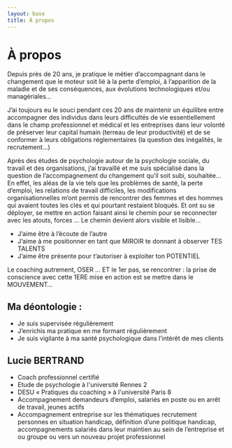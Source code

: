 ```yaml
---
layout: base
title: À propos
---
```


# À propos

Depuis près de 20 ans, je pratique le métier d’accompagnant dans le changement que le moteur soit lié à la perte d’emploi, à l’apparition de la maladie et de ses conséquences, aux évolutions technologiques et/ou managériales…

J’ai toujours eu le souci pendant ces 20 ans de maintenir un équilibre entre accompagner des individus dans leurs difficultés de vie essentiellement dans le champ professionnel et médical et les entreprises dans leur volonté de préserver leur capital humain (terreau de leur productivité) et de se conformer à leurs obligations réglementaires (la question des inégalités, le recrutement…)

Après des études de psychologie autour de la psychologie sociale, du travail et des organisations, j’ai travaillé et me suis spécialisé dans la question de l’accompagnement du changement qu’il soit subi, souhaitée… En effet, les aléas de la vie tels que les problèmes de santé, la perte d’emploi, les relations de travail difficiles, les modifications organisationnelles m’ont permis de rencontrer des femmes et des hommes qui avaient toutes les clés et qui pourtant restaient bloqués. Et ont su se déployer, se mettre en action faisant ainsi le chemin pour se reconnecter avec les atouts, forces …
Le chemin devient alors visible et lisible…

- J’aime être à l’écoute de l’autre
- J’aime à me positionner en tant que MIROIR te donnant à observer TES TALENTS
- J’aime être présente pour t’autoriser à exploiter ton POTENTIEL

Le coaching autrement, OSER … ET le 1er pas, se rencontrer : la prise de conscience avec cette 1ERE mise en action est se mettre dans le MOUVEMENT…

## Ma déontologie :

- Je suis supervisée régulièrement
- J’enrichis ma pratique en me formant régulièrement
- Je suis vigilante à ma santé psychologique dans l’intérêt de mes clients

## Lucie BERTRAND

- Coach professionnel certifié
- Etude de psychologie à l'université Rennes 2
- DESU &laquo; Pratiques du coaching &raquo; à l'université Paris 8
- Accompagnement demandeurs d’emploi, salariés en poste ou en arrêt de travail, jeunes actifs
- Accompagnement entreprise sur les thématiques recrutement personnes en situation handicap, définition d’une politique handicap, accompagnements salariés dans leur maintien au sein de l’entreprise et ou groupe ou vers un nouveau projet professionnel
